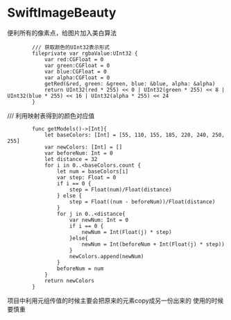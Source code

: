 # SwiftImageBeauty
便利所有的像素点，给图片加入美白算法

            /// 获取颜色的UInt32表示形式
            fileprivate var rgbaValue:UInt32 {
                var red:CGFloat = 0
                var green:CGFloat = 0
                var blue:CGFloat = 0
                var alpha:CGFloat = 0
                getRed(&red, green: &green, blue: &blue, alpha: &alpha)
                return UInt32(red * 255) << 0 | UInt32(green * 255) << 8 | UInt32(blue * 255) << 16 | UInt32(alpha * 255) << 24
            }
            
/// 利用映射表得到的颜色对应值


            func getModels()->[Int]{
                let baseColors: [Int] = [55, 110, 155, 185, 220, 240, 250, 255]
                var newColors: [Int] = []
                var beforeNum: Int = 0
                let distance = 32
                for i in 0..<baseColors.count {
                    let num = baseColors[i]
                    var step: Float = 0
                    if i == 0 {
                        step = Float(num)/Float(distance)
                    } else {
                        step = Float((num - beforeNum))/Float(distance)
                    }
                    for j in 0..<distance{
                        var newNum: Int = 0
                        if i == 0 {
                            newNum = Int(Float(j) * step)
                        }else{
                            newNum = Int(beforeNum + Int(Float(j) * step))
                        }
                        newColors.append(newNum)
                    }
                    beforeNum = num
                }
                return newColors
            }

项目中利用元组传值的时候主要会把原来的元素copy成另一份出来的
使用的时候要慎重
                
                
